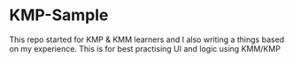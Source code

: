 # KMP-Sample
This repo started for KMP & KMM learners and I also writing a things based on my experience. This is for best practising UI and logic using KMM/KMP
